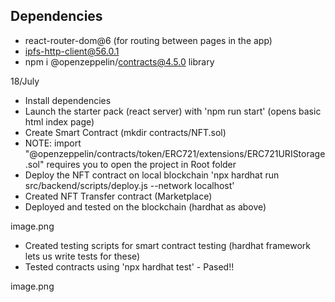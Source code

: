 
## Dependencies
* react-router-dom@6 (for routing between pages in the app)
* ipfs-http-client@56.0.1
* npm i @openzeppelin/contracts@4.5.0 library


18/July

* Install dependencies
* Launch the starter pack (react server) with 'npm run start' (opens basic html index page)
* Create Smart Contract (mkdir contracts/NFT.sol)
* NOTE: import "@openzeppelin/contracts/token/ERC721/extensions/ERC721URIStorage.sol" requires you to open the project in Root folder
* Deploy the NFT contract on local blockchain 'npx hardhat run src/backend/scripts/deploy.js --network localhost'
* Created NFT Transfer contract (Marketplace)
* Deployed and tested on the blockchain (hardhat as above)

image.png

* Created testing scripts for smart contract testing (hardhat framework lets us write tests for these)
* Tested contracts using 'npx hardhat test' - Pased!!


image.png